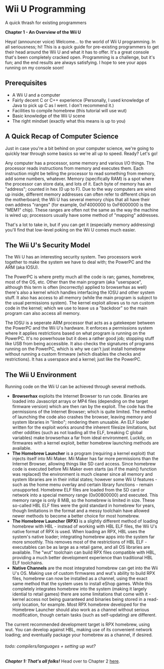 # Wii U Programming
A quick thrash for existing programmers

**Chapter 1 - An Overview of the Wii U**

Heya! (announcer voice) Welcome... to the world of Wii U programming. In all seriousness; hi! This is a quick guide for pre-existing programmers to get their head around the Wii U and what it has to offer. It's a great console that's been completely cracked open. Programming is a challenge, but it's fun; and the end results are always satisfying. I hope to see your apps running on my console soon!

## Prerequisites
 - A Wii U and a computer
 - Fairly decent C or C++ experience (Personally, I used knowledge of Java to pick up C as I went. I don't recommend it.)
 - Facilities to compile homebrew (this tutorial will use wut)
 - Basic knowledge of the Wii U scene
 - The right mindset (exactly what this means is up to you)

## A Quick Recap of Computer Science
Just in case you're a bit behind on your computer science, we're going to quickly tear through some basics so we're all up to speed. Ready? Let's go!

Any computer has a processor, some memory and various I/O things. The processor reads instructions from memory and executes them. Each instruction might be telling the processor to read something from memory, add some numbers, whatever. Memory (specifically RAM) is a spot where the processor can store data, and lots of it. Each byte of memory has an "address"; counted in hex (0 up to F). Due to the way computers are wired up inside, different memory addresses can often refer to different chips on the motherboard; the Wii U has several memory chips that all have their own address "ranges" (for example, 0xF4000000 to 0xF6000000 is the "MEM1" chip). These ranges are often not the same as the way the machine is wired up; processors usually have some method of "mapping" addresses.

That's a lot to take in, but if you can get it (especially memory addressing) you'll find that low-level poking on the Wii U comes much easier.

## The Wii U's Security Model
The Wii U has an interesting security system. Two processors work together to make the system we have to deal with; the PowerPC and the ARM (aka IOSU).

The PowerPC is where pretty much all the code is ran; games, homebrew, most of the OS, etc. Other than the main program (aka "userspace", although this term is often (incorrectly) applied to browserhax as well) there's also a kernel which handles interfacing the IOSU and other system stuff. It also has access to all memory (while the main program is subject to the usual permissions system). The kernel exploit allows us to run custom code in the kernel; which we use to leave us a "backdoor" so the main program can also access all memory.

The IOSU is a seperate ARM processor that acts as a gatekeeper between the PowerPC and the Wii U's hardware. It enforces a permissions system where it applies restrictions based on what program is running on the PowerPC. It's no powerhouse but it does a rather good job; stopping stuff like USB from being accessible. It also checks the signatures of programs running on the PowerPC, which is why we can't just install homebrew without running a custom firmware (which disables the checks and restrictions). It has a userspace and a kernel; just like the PowerPC.

## The Wii U Environment
Running code on the Wii U can be achieved through several methods.
 - **Browserhax** exploits the Internet Browser to run code. Binaries are loaded into Javascript arrays or MP4 files (depending on the target firmware version) which are then ran by the exploit. The code has the permissions of the Internet Browser; which is quite limited. The method of launching the code also crashes the browser, leaving memory and system libraries in "limbo"; rendering them unusable. An ELF loader written for the exploit works around the inherent filesize limitations, but other oddities (such as not loading all the ELF, breaking C global variables) make browserhax a far from ideal environment. Luckily, on firmwares with a kernel exploit, better homebrew launching methods are available.
 - **The Homebrew Launcher** is a program (requiring a kernel exploit) that injects itself into Mii Maker. Mii Maker has far more permissions than the Internet Browser, allowing things like SD card access. Since homebrew code is executed before Mii Maker even starts (as if the main() function was replaced) the environment is much cleaner since all memory and system libraries are in their initial states; however some Wii U features - such as the home menu overlay and certain library functions - remain unsupported. Homebrew ELF files are loaded from the SD card or network into a special memory range (0x00800000) and executed. This memory range is only 8 MiB, so the homebrew is limited in size. These so-called HBL ELF files were the gold standard in homebrew for years, though limitations in the format and a messy toolchain have allowed newer methods to become a better choice for most homebrew.
 - **The Homebrew Launcher (RPX)** is a slightly different method of loading homebrew with HBL - instead of working with HBL ELF files, the Wii U's native format of RPX is used. When loading an RPX, HBL uses the system's native loader; integrating homebrew apps into the system far more smoothly. This removes most of the restrictions of HBL ELF - executables can be as large as a retail game, and all OS libraries are available. The "wut" toolchain can build RPX files compatible with HBL, providing a much better development experience than traditional HBL ELF toolchains.
 - **Native Channels** are the most integrated homebrew can get into the Wii U's OS. Making use of custom firmwares and wut's ability to build RPX files, homebrew can now be installed as a channel, using the exact same method that the system uses to install eShop games. While this completely integrates homebrew into the system (making it largely idential to retail games) there are some limitations that come with it - kernel access not being guaranteed and binaries being stored in a read-only location, for example. Most RPX homebrew developed for the Homebrew Launcher should also work as a channel without serious modification, though certain tasks (such as self-updating) are different.

The current recommended development target is RPX homebrew, using wut. You can develop against HBL, making use of its convenient network loading; and eventually package your homebrew as a channel, if desired.

###### todo: compilers/languages + setting up wut?

***Chapter 1: That's all folks!***
Head over to Chapter 2 [here](/tutorial/Chapter%202.md).
